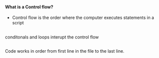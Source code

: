 #### What is a Control flow?
- Control flow is the order where the computer executes statements in a script
##
conditonals and loops interupt the control flow
##
Code works in order from first line in the file to the last line.
